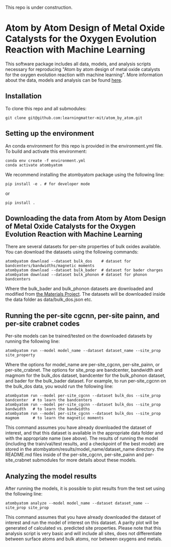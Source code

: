 This repo is under construction.

# Atom by Atom Design of Metal Oxide Catalysts for the Oxygen Evolution Reaction with Machine Learning

This software package includes all data, models, and analysis scripts necessary for reproducing "Atom by atom design of metal oxide catalysts for the oxygen evolution reaction with machine learning". More information about the data, models and analysis can be found [here](https://doi.org/10.48550/arXiv.2305.19930).


## Installation 

To clone this repo and all submodules:
```
git clone git@github.com:learningmatter-mit/atom_by_atom.git
```

## Setting up the environment
An conda environment for this repo is provided in the environment.yml file. To build and activate this environment:
```
conda env create -f environment.yml
conda activate atombyatom
```

We recommend installing the atombyatom package using the following line:
```
pip install -e . # for developer mode
```
or 
```
pip install . 
```
 

## Downloading the data from Atom by Atom Design of Metal Oxide Catalysts for the Oxygen Evolution Reaction with Machine Learning

There are several datasets for per-site properties of bulk oxides available. You can download the datasets using the following commands: 
```
atombyatom download --dataset bulk_dos    # dataset for bandcenters/bandwidths/magnetic moments
atombyatom download --dataset bulk_bader  # dataset for bader charges
atombyatom download --dataset bulk_phonon # dataset for phonon bandcenters
```

Where the bulk_bader and bulk_phonon datasets are downloaded and modified from [the Materials Project](https://doi.org/10.1063/1.4812323). The datasets will be downloaded inside the data folder as data/bulk_dos.json etc.

## Running the per-site cgcnn, per-site painn, and per-site crabnet codes

Per-site models can be trained/tested on the downloaded datasets by running the following line:
```
atombyatom run --model model_name --dataset dataset_name --site_prop site_property
```

Where the options for model_name are per-site_cgcnn, per-site_painn, or per-site_crabnet. The options for site_prop are bandcenter, bandwidth and magmom for the bulk_dos dataset, bandcenter for the bulk_phonon dataset, and bader for the bulk_bader dataset. For example, to run per-site_cgcnn on the bulk_dos data, you would run the following line:
```
atombyatom run --model per-site_cgcnn --dataset bulk_dos --site_prop bandcenter  # to learn the bandcenters
atombyatom run --model per-site_cgcnn --dataset bulk_dos --site_prop bandwidth   # to learn the bandwidths
atombyatom run --model per-site_cgcnn --dataset bulk_dos --site_prop magmom      # to learn the magnetic moments
```

This command assumes you have already downloaded the dataset of interest, and that this dataset is available in the appropriate data folder and with the appropriate name (see above). The results of running the model (including the train/val/test results, and a checkpoint of the best model) are stored in the atombyatom/results/model_name/dataset_name directory. the README.md files inside of the per-site_cgcnn, per-site_painn and per-site_crabnet submodules for more details about these models. 

## Analyzing the model results

After running the models, it is possible to plot results from the test set using the following line:
```
atombyatom analyze --model model_name --dataset dataset_name --site_prop site_prop
```
This command assumes that you have already downloaded the dataset of interest and run the model of interest on this dataset. A parity plot will be generated of calculated vs. predicted site properties. Please note that this analysis script is very basic and will include all sites, does not differentiate between surface atoms and bulk atoms, nor between oxygens and metals.
